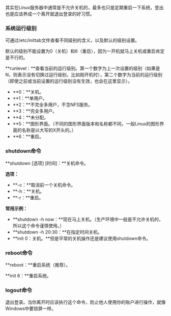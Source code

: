 其实在Linux服务器中通常是不允许关机的，最多也只是定期重启一下系统，登出也是应该养成一个离开就退出登录的好习惯。

### 系统运行级别

可通过/etc/inittab文件查看不同级别的含义，以及默认的级别设置。

默认的级别不能设置为0（关机）和6（重启），因为一开机就马上关机或重启肯定是不行的。

**runlevel：**查看当前的运行级别。第一个数字为上一次设置的级别（如果是N，则表示没有切换过运行级别，比如刚开机时），第二个数字为当前的运行级别（即使之前或当前设置的运行级别没有生效，也会在这里显示）。

* **0：**关机。
* **1：**单用户。
* **2：**不完全多用户，不含NFS服务。
* **3：**完全多用户。
* **4：**未分配。
* **5：**图形界面。（不同的图形界面版本和名称都不同，一般Linux的图形界面的名称是以大写的X开头的。）
* **6：**重启。

### shutdown命令

**shutdown \[选项\] \[时间\]：**关机命令。

**选项：**

* **-c：**取消前一个关机命令。
* **-h：**关机。
* **-r：**重启。

**常用示例：**

* **shutdown -h now：**现在马上关机。（生产环境中一般是不允许关机的，所以这个命令谨慎使用。）
* **shutdown -h 20:30：**在指定时间关机。
* **init 0：关机。**但是平常的关机操作还是建议使用shutdown命令。

### reboot命令

**reboot：**重启系统（推荐）。

**init 6：**重启系统。

### logout命令

退出登录。当你离开时应该执行这个命令，防止他人使用你的账户进行操作，就像Windows中要锁屏一样。

